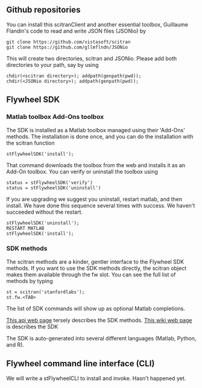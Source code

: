 ## Github repositories
You can install this scitranClient and another essential toolbox, Guillaume Flandin's code to read and write JSON files (JSONio) by 

    git clone https://github.com/vistasoft/scitran
    git clone https://github.com/gllmflndn/JSONio
    
This will create two directories, scitran and JSONio.  Please add both directories to your path, say by using

    chdir(<scitran directory>); addpath(genpath(pwd));
    chdir(<JSONio directory>); addpath(genpath(pwd));

## Flywheel SDK

### Matlab toolbox Add-Ons toolbox

The SDK is installed as a Matlab toolbox managed using their 'Add-Ons' methods. The installation is done once, and you can do the installation with the scitran function

    stFlywheelSDK('install');

That command downloads the toolbox from the web and installs it as an Add-On toolbox. You can verify or uninstall the toolbox using

    status = stFlywheelSDK('verify')
    status = stFlywheelSDK('uninstall')

If you are upgrading we suggest you uninstall, restart matlab, and then install.  We have done this sequence several times with success.  We haven't succeeded without the restart.

    stFlywheelSDK('uninstall');
    RESTART MATLAB
    stFlywheelSDK('install');

### SDK methods
The scitran methods are a kinder, gentler interface to the Flywheel SDK methods. If you want to use the SDK methods directly, the scitran object makes them available through the fw slot. You can see the full list of methods by typing 

    st = scitran('stanfordlabs');
    st.fw.<TAB>

The list of SDK commands will show up as optional Matlab completions. 

[This api web page](https://flywheel-io.github.io/core/branches/master/matlab/flywheel.api.html) tersely describes the SDK methods. [This wiki web page](https://flywheel-io.github.io/core/) is describes the SDK

The SDK is auto-generated into several different languages (Matlab, Python, and R).

## Flywheel command line interface (CLI)

We will write a stFlywheelCLI to install and invoke.  Hasn't happened yet.


